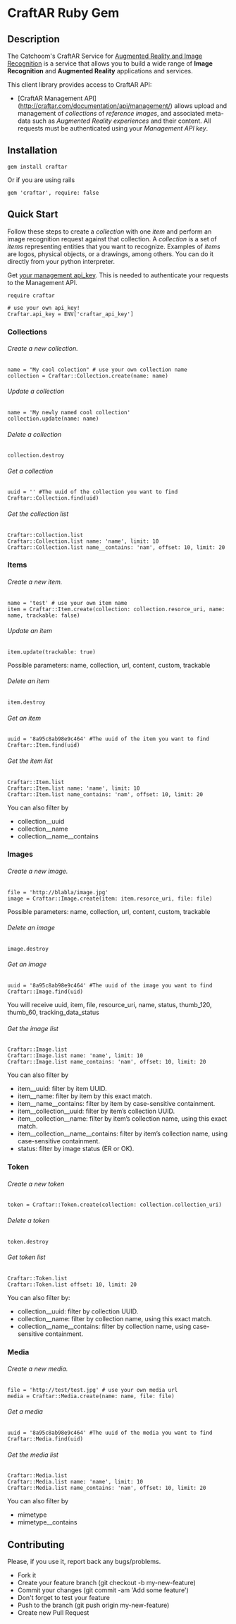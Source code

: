 # CraftAR Ruby Gem

## Description

The Catchoom's CraftAR Service for [Augmented Reality and Image Recognition](http://craftar.com/product/craftar/augmented-reality-and-image-recognition/) is a  service
that allows you to build a wide range of __Image Recognition__ and __Augmented Reality__ applications
and services.

This client library provides access to CraftAR API:

- [CraftAR Management API]
(http://craftar.com/documentation/api/management/)
  allows upload and management of _collections_ of _reference images_, and associated meta-data such as _Augmented Reality experiences_ and their content.
  All requests must be authenticated using your _Management API key_.



## Installation

    gem install craftar

Or if you are using rails

    gem 'craftar', require: false


## Quick Start

Follow these steps to create a _collection_ with one _item_ and perform
an image recognition request against that collection.  A _collection_ is a set
of _items_ representing entities that you want to recognize. Examples of _items_
are logos, physical objects, or a drawings, among others.
You can do it directly from your python interpreter.

Get [your management api_key](https://my.craftar.net/api_access/).
This is needed to authenticate your requests to the Management API.

    require craftar

    # use your own api_key!
    Craftar.api_key = ENV['craftar_api_key']


### Collections

###### Create a new collection.

    name = "My cool colection" # use your own collection name
    collection = Craftar::Collection.create(name: name)

###### Update a collection
    name = 'My newly named cool collection'
    collection.update(name: name)


###### Delete a collection
    collection.destroy

###### Get a collection
    uuid = '' #The uuid of the collection you want to find
    Craftar::Collection.find(uid)

###### Get the collection list
    Craftar::Collection.list
    Craftar::Collection.list name: 'name', limit: 10
    Craftar::Collection.list name__contains: 'nam', offset: 10, limit: 20


### Items

###### Create a new item.

    name = 'test' # use your own item name
    item = Craftar::Item.create(collection: collection.resorce_uri, name: name, trackable: false)

###### Update an item

    item.update(trackable: true)

Possible parameters: name, collection, url, content, custom, trackable

###### Delete an item
    item.destroy

###### Get an item
    uuid = '8a95c8ab98e9c464' #The uuid of the item you want to find
    Craftar::Item.find(uid)

###### Get the item list
    Craftar::Item.list
    Craftar::Item.list name: 'name', limit: 10
    Craftar::Item.list name_contains: 'nam', offset: 10, limit: 20

  You can also filter by
  - collection__uuid
  - collection__name
  - collection__name__contains



### Images

###### Create a new image.

    file = 'http://blabla/image.jpg'
    image = Craftar::Image.create(item: item.resorce_uri, file: file)

Possible parameters: name, collection, url, content, custom, trackable

###### Delete an image
    image.destroy

###### Get an image
    uuid = '8a95c8ab98e9c464' #The uuid of the image you want to find
    Craftar::Image.find(uid)
You will receive uuid, item, file, resource_uri, name, status, thumb_120, thumb_60, tracking_data_status

###### Get the image list
    Craftar::Image.list
    Craftar::Image.list name: 'name', limit: 10
    Craftar::Image.list name_contains: 'nam', offset: 10, limit: 20

  You can also filter by
  - item__uuid: filter by item UUID.
  - item__name: filter by item by this exact match.
  - item__name__contains: filter by item by case-sensitive containment.
  - item__collection__uuid: filter by item’s collection UUID.
  - item__collection__name: filter by item’s collection name, using this exact match.
  - item__collection__name__contains: filter by item’s collection name, using case-sensitive containment.
  - status: filter by image status (ER or OK).

### Token

###### Create a new token
    token = Craftar::Token.create(collection: collection.collection_uri)

###### Delete a token
    token.destroy

###### Get token list
    Craftar::Token.list
    Craftar::Token.list offset: 10, limit: 20
You can also filter by:
- collection__uuid: filter by collection UUID.
- collection__name: filter by collection name, using this exact match.
- collection__name__contains: filter by collection name, using case-sensitive containment.

### Media

###### Create a new media.

    file = 'http://test/test.jpg' # use your own media url
    media = Craftar::Media.create(name: name, file: file)

###### Get a media
    uuid = '8a95c8ab98e9c464' #The uuid of the media you want to find
    Craftar::Media.find(uid)

###### Get the media list
    Craftar::Media.list
    Craftar::Media.list name: 'name', limit: 10
    Craftar::Media.list name_contains: 'nam', offset: 10, limit: 20

  You can also filter by
  - mimetype
  - mimetype__contains

## Contributing

Please, if you use it, report back any bugs/problems.
- Fork it
- Create your feature branch (git checkout -b my-new-feature)
- Commit your changes (git commit -am 'Add some feature')
- Don't forget to test your feature
- Push to the branch (git push origin my-new-feature)
- Create new Pull Request
